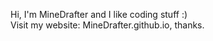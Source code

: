Hi, I'm MineDrafter and I like coding stuff :)	            <br>           	                                                                                                          Visit my website: MineDrafter.github.io, thanks.
